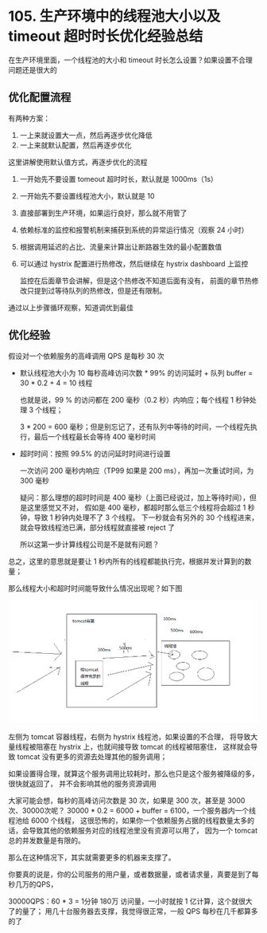 # 105. 生产环境中的线程池大小以及 timeout 超时时长优化经验总结

在生产环境里面，一个线程池的大小和 timeout 时长怎么设置？如果设置不合理问题还是很大的

## 优化配置流程
有两种方案：

1. 一上来就设置大一点，然后再逐步优化降低
2. 一上来就默认配置，然后再逐步优化

这里讲解使用默认值方式，再逐步优化的流程

1. 一开始先不要设置 tomeout 超时时长，默认就是 1000ms（1s）
2. 一开始先不要设置线程池大小，默认就是 10
3. 直接部署到生产环境，如果运行良好，那么就不用管了
4. 依赖标准的监控和报警机制来捕获到系统的异常运行情况（观察 24 小时）
5. 根据调用延迟的占比、流量来计算出让断路器生效的最小配置数值
6. 可以通过 hystrix 配置进行热修改，然后继续在 hystrix dashboard 上监控

    监控在后面章节会讲解，但是这个热修改不知道后面有没有，
    前面的章节热修改只提到过等待队列的热修改，但是还有限制。

通过以上步骤循环观察，知道调优到最佳

## 优化经验

假设对一个依赖服务的高峰调用 QPS 是每秒 30 次

- 默认线程池大小为 10
    每秒高峰访问次数 * 99% 的访问延时 + 队列 buffer = 30 * 0.2 + 4 = 10 线程

    也就是说，99 % 的访问都在 200 毫秒（0.2 秒）内响应；每个线程 1 秒钟处理 3 个线程；

    3 * 200 = 600 毫秒；但是别忘记了，还有队列中等待的时间，一个线程先执行，最后一个线程最长会等待 400 毫秒时间
- 超时时间：按照 99.5% 的访问延时时间进行设置

    一次访问 200 毫秒内响应（TP99 如果是 200 ms），再加一次重试时间，为 300 毫秒

    疑问：那么理想的超时时间是 400 毫秒（上面已经说过，加上等待时间），但是这里感觉又不对，
    假如是 400 毫秒，都超时那么低三个线程将会超过 1 秒钟，导致 1 秒钟内处理不了 3 个线程。
    下一秒就会有另外的 30 个线程进来，就会导致线程池已满，部分线程就直接被 reject 了

    所以这第一步计算线程公司是不是就有问题？

总之，这里的意思就是要让 1 秒内所有的线程都能执行完，根据并发计算到的数量；

那么线程大小和超时时间能导致什么情况出现呢？如下图

![](assets/markdown-img-paste-20190616153746946.png)

左侧为 tomcat 容器线程，右侧为 hystrix 线程池，如果设置的不合理，
将导致大量线程被阻塞在 hystrix 上，也就间接导致 tomcat 的线程被阻塞住，
这样就会导致 tomcat 没有更多的资源去处理其他的服务调用；

如果设置得合理，就算这个服务调用比较耗时，那么也只是这个服务被降级的多，很快就返回了，
并不会影响其他的服务资源调用


大家可能会想，每秒的高峰访问次数是 30 次，如果是 300 次，甚至是 3000 次、30000次呢？
30000 * 0.2 = 6000 + buffer = 6100，一个服务器内一个线程池给 6000 个线程，
这很恐怖的，如果你一个依赖服务占据的线程数量太多的话，会导致其他的依赖服务对应的线程池里没有资源可以用了，
因为一个 tomcat 总的并发数量是有限的。

那么在这种情况下，其实就需要更多的机器来支撑了。


你要真的说是，你的公司服务的用户量，或者数据量，或者请求量，真要是到了每秒几万的QPS，

30000QPS：60 * 3 = 1分钟 180万 访问量，一小时就按 1 亿计算，这个就很大了的量了；
用几十台服务器去支撑，我觉得很正常，一般 QPS 每秒在几千都算多的了
